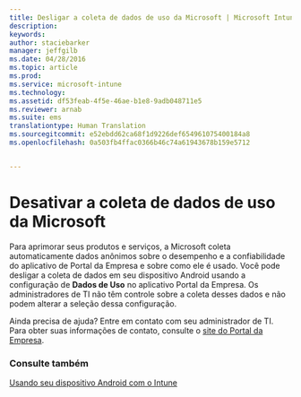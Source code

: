 ```yaml
---
title: Desligar a coleta de dados de uso da Microsoft | Microsoft Intune
description: 
keywords: 
author: staciebarker
manager: jeffgilb
ms.date: 04/28/2016
ms.topic: article
ms.prod: 
ms.service: microsoft-intune
ms.technology: 
ms.assetid: df53feab-4f5e-46ae-b1e8-9adb048711e5
ms.reviewer: arnab
ms.suite: ems
translationtype: Human Translation
ms.sourcegitcommit: e52ebdd62ca68f1d9226def654961075400184a8
ms.openlocfilehash: 0a503fb4ffac0366b46c74a61943678b159e5712


---
```



# Desativar a coleta de dados de uso da Microsoft
Para aprimorar seus produtos e serviços, a Microsoft coleta automaticamente dados anônimos sobre o desempenho e a confiabilidade do aplicativo de Portal da Empresa e sobre como ele é usado. Você pode desligar a coleta de dados em seu dispositivo Android usando a configuração de **Dados de Uso** no aplicativo Portal da Empresa. Os administradores de TI não têm controle sobre a coleta desses dados e não podem alterar a seleção dessa configuração.

Ainda precisa de ajuda? Entre em contato com seu administrador de TI. Para obter suas informações de contato, consulte o [site do Portal da Empresa](http://portal.manage.microsoft.com).

### Consulte também
[Usando seu dispositivo Android com o Intune](using-your-android-device-with-intune.md)


<!--HONumber=Jun16_HO4-->


